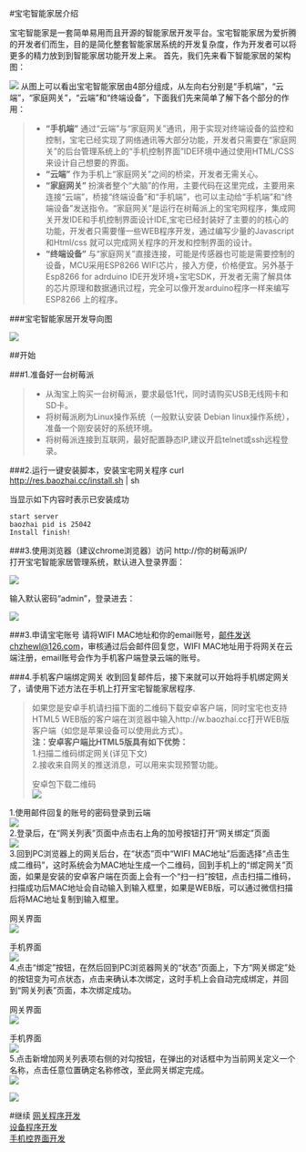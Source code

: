 #宝宅智能家居介绍

宝宅智能家是一套简单易用而且开源的智能家居开发平台。宝宅智能家居为爱折腾的开发者们而生，目的是简化整套智能家居系统的开发复杂度，作为开发者可以将更多的精力放到到智能家居功能开发上来。
首先，我们先来看下智能家居的架构图：

![](images/24.gif)
从图上可以看出宝宅智能家居由4部分组成，从左向右分别是“手机端”，“云端”，“家庭网关”，“云端”和“终端设备”，下面我们先来简单了解下各个部分的作用：  
>* __“手机端”__ 通过“云端”与“家庭网关”通讯，用于实现对终端设备的监控和控制，宝宅已经实现了网络通讯等大部分功能，开发者只需要在“家庭网关”的后台管理系统上的“手机控制界面”IDE环境中通过使用HTML/CSS来设计自己想要的界面。
>* __“云端”__ 作为手机上“家庭网关”之间的桥梁，开发者无需关心。
>* __“家庭网关”__ 扮演者整个“大脑”的作用，主要代码在这里完成，主要用来连接“云端”，桥接“终端设备”和“手机端”，也可以主动给“手机端”和“终端设备”发送指令。“家庭网关”是运行在树莓派上的宝宅网程序，集成网关开发IDE和手机控制界面设计IDE,宝宅已经封装好了主要的的核心的功能，开发者只需要懂一些WEB程序开发，通过编写少量的Javascript和Html/css 就可以完成网关程序的开发和控制界面的设计。
>* __“终端设备”__ 与“家庭网关”直接连接，可能是传感器也可能是需要控制的设备，MCU采用ESP8266 WIFI芯片，接入方便，价格便宜。另外基于Esp8266 for adrduino IDE开发环境+宝宅SDK，开发者无需了解具体的芯片原理和数据通讯过程，完全可以像开发arduino程序一样来编写ESP8266 上的程序。  


###宝宅智能家居开发导向图

![](images/05.png)

##开始

###1.准备好一台树莓派
>* 从淘宝上购买一台树莓派，要求最低1代，同时请购买USB无线网卡和SD卡。
>* 将树莓派刷为Linux操作系统（一般默认安装 Debian linux操作系统），准备一个刚安装好的系统环境。
>* 将树莓派连接到互联网，最好配置静态IP,建议开启telnet或ssh远程登录。

###2.运行一键安装脚本，安装宝宅网关程序
	curl http://res.baozhai.cc/install.sh | sh

当显示如下内容时表示已安装成功  

	start server  
	baozhai pid is 25042  
	Install finish!  

###3.使用浏览器（建议chrome浏览器）访问 http://你的树莓派IP/   
打开宝宅智能家居管理系统，默认进入登录界面：

![](images/22.png)

输入默认密码“admin”，登录进去：

![](images/23.png)

###3.申请宝宅账号
请将WIFI MAC地址和你的email账号，邮件发送chzhewl@126.com，审核通过后会邮件回复您，WIFI MAC地址用于将网关在云端注册，email账号会作为手机客户端登录云端的账号。

###4.手机客户端绑定网关
收到回复邮件后，接下来就可以开始将手机绑定网关了，请使用下述方法在手机上打开宝宅智能家居程序.
>如果您是安卓手机请扫描下面的二维码下载安卓客户端，同时宝宅也支持HTML5 WEB版的客户端在浏览器中输入http://w.baozhai.cc打开WEB版客户端（如您是苹果设备可以使用此方式）。   
>__注：安卓客户端比HTML5版具有如下优势：__  
>1.扫描二维码绑定网关(详见下文)   
>2.接收来自网关的推送消息，可以用来实现预警功能。
>   
>安卓包下载二维码    
>![](images/25.png)

1.使用邮件回复的账号的密码登录到云端  
![](images/26.png)  
2.登录后，在“网关列表”页面中点击右上角的加号按钮打开“网关绑定”页面  
![](images/28.png)   
3.回到PC浏览器上的网关后台，在“状态”页中“WIFI MAC地址”后面选择“点击生成二维码”，这时系统会为MAC地址生成一个二维码，回到手机上的“绑定网关”页面，如果是安装的安卓客户端在页面上会有一个“扫一扫”按钮，点击扫描二维码，扫描成功后MAC地址会自动输入到输入框里，如果是WEB版，可以通过微信扫描后将MAC地址复制到输入框里。

网关界面  
![](images/33.png) 

手机界面  
![](images/29.png)  
4.点击“绑定”按钮，在然后回到PC浏览器网关的“状态”页面上，下方“网关绑定”处的按钮变为可点状态，点击来确认本次绑定，这时手机上会自动完成绑定，并回到“网关列表”页面，本次绑定成功。

网关界面  
![](images/27.png)  

手机界面  
![](images/30.png)  
5.点击新增加网关列表项右侧的对勾按钮，在弹出的对话框中为当前网关定义一个名称，点击任意位置确定名称修改，至此网关绑定完成。  
![](images/31.png)  


![](images/32.png)


#继续
[网关程序开发](<01.md>)  
[设备程序开发](<02.md>)  
[手机控界面开发](<01.md>)  

